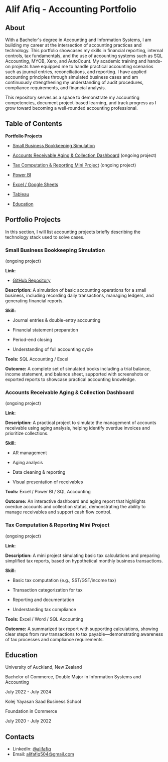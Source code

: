 # Alif Afiq - Accounting Portfolio
## About
With a Bachelor's degree in Accounting and Information Systems, I am building my career at the intersection of accounting practices and technology. This portfolio showcases my skills in financial reporting, internal controls, tax fundamentals, and the use of accounting systems such as SQL Accounting, MYOB, Xero, and AutoCount. My academic training and hands-on projects have equipped me to handle practical accounting scenarios such as journal entries, reconciliations, and reporting. I have applied accounting principles through simulated business cases and am continuously strengthening my understanding of audit procedures, compliance requirements, and financial analysis.

This repository serves as a space to demonstrate my accounting competencies, document project-based learning, and track progress as I grow toward becoming a well-rounded accounting professional.


## Table of Contents

**Portfolio Projects**

- [Small Business Bookkeeping Simulation](#small-business-bookkeeping-simulation) 
  


- [Accounts Receivable Aging & Collection Dashboard](#accounts-receivable-aging-&-collection-dashboard) (ongoing project)
  


- [Tax Computation & Reporting Mini Project](#tax-computation-&-reporting-mini-project) (ongoing project)
  
  
  
- [Power BI](https://github.com/AlifAfiq/Sales-Dashboard-Common-)
  
- [Excel / Google Sheets](https://github.com/AlifAfiq/Simple-Excel-Dashboard)
  
- [Tableau](https://public.tableau.com/app/profile/muhammad.alif.afiq.bin.khairul.anuar/vizzes)

- [Education](#education)




## Portfolio Projects
In this section, I will list accounting projects briefly describing the technology stack used to solve cases.

### Small Business Bookkeeping Simulation

(ongoing project)

**Link:**
  - [GitHub Repository](https://github.com/AlifAfiq/Small-Business-Bookkeeping-Simulation)

**Description:** A simulation of basic accounting operations for a small business, including recording daily transactions, managing ledgers, and generating financial reports.

**Skill:**

- Journal entries & double-entry accounting

- Financial statement preparation

- Period-end closing

- Understanding of full accounting cycle

**Tools:** SQL Accounting / Excel

**Outcome:** A complete set of simulated books including a trial balance, income statement, and balance sheet, supported with screenshots or exported reports to showcase practical accounting knowledge.



### Accounts Receivable Aging & Collection Dashboard

(ongoing project)

**Link:** 

**Description:** A practical project to simulate the management of accounts receivable using aging analysis, helping identify overdue invoices and prioritize collections.

**Skill:**

- AR management

- Aging analysis

- Data cleaning & reporting

- Visual presentation of receivables

**Tools:** Excel / Power BI / SQL Accounting

**Outcome:** An interactive dashboard and aging report that highlights overdue accounts and collection status, demonstrating the ability to manage receivables and support cash flow control.


  

### Tax Computation & Reporting Mini Project

(ongoing project)

**Link:** 


**Description:** A mini project simulating basic tax calculations and preparing simplified tax reports, based on hypothetical monthly business transactions.

**Skill:**

- Basic tax computation (e.g., SST/GST/income tax)

- Transaction categorization for tax

- Reporting and documentation

- Understanding tax compliance

**Tools:** Excel / Word / SQL Accounting

**Outcome:** A summarized tax report with supporting calculations, showing clear steps from raw transactions to tax payable—demonstrating awareness of tax processes and compliance requirements.






## Education

University of Auckland, New Zealand 

Bachelor of Commerce, Double Major in Information Systems and Accounting

July 2022 - July 2024




Kolej Yayasan Saad Business School 

Foundation in Commerce

July 2020 - July 2022


## Contacts
- LinkedIn: [@alifafiq](www.linkedin.com/in/muhammad-alif-afiq-538a2b268)
- Email: alifafiq504@gmail.com

